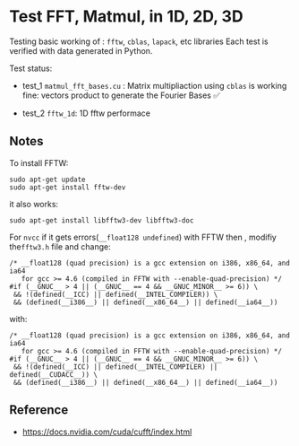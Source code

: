 # Test FFT, Matmul, in 1D, 2D, 3D

Testing basic working of : `fftw`, `cblas`, `lapack`, etc libraries
Each test is verified with data generated in Python.

Test status:

- test_1 `matmul_fft_bases.cu` : Matrix multipliaction using `cblas` is working fine: vectors product to generate the Fourier Bases :white_check_mark:

- test_2 `fftw_1d`: 1D fftw performace 

## Notes

To install FFTW:

	sudo apt-get update
	sudo apt-get install fftw-dev

it also works:

	sudo apt-get install libfftw3-dev libfftw3-doc

For `nvcc` if it gets errors(`__float128 undefined`) with FFTW then , modifiy the`fftw3.h` file and change:

	/* __float128 (quad precision) is a gcc extension on i386, x86_64, and ia64     
	   for gcc >= 4.6 (compiled in FFTW with --enable-quad-precision) */
	#if (__GNUC__ > 4 || (__GNUC__ == 4 && __GNUC_MINOR__ >= 6)) \
	 && !(defined(__ICC) || defined(__INTEL_COMPILER)) \
	 && (defined(__i386__) || defined(__x86_64__) || defined(__ia64__))



with:

	/* __float128 (quad precision) is a gcc extension on i386, x86_64, and ia64     
	   for gcc >= 4.6 (compiled in FFTW with --enable-quad-precision) */
	#if (__GNUC__ > 4 || (__GNUC__ == 4 && __GNUC_MINOR__ >= 6)) \
	 && !(defined(__ICC) || defined(__INTEL_COMPILER) || defined(__CUDACC__)) \
	 && (defined(__i386__) || defined(__x86_64__) || defined(__ia64__))



## Reference

- https://docs.nvidia.com/cuda/cufft/index.html




